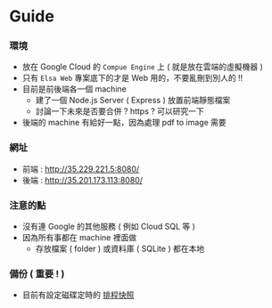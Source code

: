 # Guide

### 環境

- 放在 Google Cloud 的 `Compue Engine` 上 ( 就是放在雲端的虛擬機器 )
- 只有 `Elsa Web` 專案底下的才是 Web 用的，不要亂刪到別人的 !!
- 目前是前後端各一個 machine
  - 建了一個 Node.js Server ( Express ) 放置前端靜態檔案
  - 討論一下未來是否要合併 ? https ? 可以研究一下
- 後端的 machine 有給好一點，因為處理 pdf to image 需要

### 網址

- 前端 : http://35.229.221.5:8080/
- 後端 : http://35.201.173.113:8080/

### 注意的點

- 沒有連 Google 的其他服務 ( 例如 Cloud SQL 等 )
- 因為所有事都在 machine 裡面做
  - 存放檔案 ( folder ) 或資料庫 ( SQLite ) 都在本地

### 備份 ( 重要 ! )

- 目前有設定磁碟定時的 [排程快照](https://cloud.google.com/compute/docs/disks/create-snapshots?hl=zh-tw)
